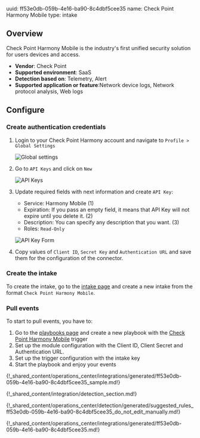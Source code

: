 uuid: ff53e0db-059b-4e16-ba90-8c4dbf5cee35
name: Check Point Harmony Mobile
type: intake

## Overview

Check Point Harmony Mobile is the industry's first unified security solution for users devices and access.

- **Vendor**: Check Point
- **Supported environment**: SaaS
- **Detection based on**: Telemetry, Alert
- **Supported application or feature**:Network device logs, Network protocol analysis, Web logs

## Configure

### Create authentication credentials

1. Login to your Check Point Harmony account and navigate to `Profile > Global Settings`

    ![Global settings](/assets/instructions/checkpoint/checkpoint_global_settings.png)

2. Go to `API Keys` and click on `New`

    ![API Keys](/assets/instructions/checkpoint/checkpoint_new_key.png)

3. Update required fields with next information and create `API Key`:
    * Service: Harmony Mobile (1)
    * Expiration: If you pass an empty field, it means that API Key will not expire until you delete it. (2)
    * Description: You can specify any description that you want. (3)
    * Roles: `Read-Only`

    ![API Key Form](/assets/instructions/checkpoint/checkpoint_api_key_form.png)

4. Copy values of `Client ID`, `Secret Key` and `Authentication URL` and save them for the configuration of the connector.

### Create the intake

To create the intake, go to the [intake page](https://app.sekoia.io/operations/intakes) and create a new intake from the format `Check Point Harmony Mobile`.

### Pull events

To start to pull events, you have to:

1. Go to the [playbooks page](https://app.sekoia.io/operations/playbooks) and create a new playbook with the [Check Point Harmony Mobile](/integration/action_library/check-point.md) trigger
2. Set up the module configuration with the Client ID, Client Secret and Authentication URL.
3. Set up the trigger configuration with the intake key
4. Start the playbook and enjoy your events

{!_shared_content/operations_center/integrations/generated/ff53e0db-059b-4e16-ba90-8c4dbf5cee35_sample.md!}

{!_shared_content/integration/detection_section.md!}

{!_shared_content/operations_center/detection/generated/suggested_rules_ff53e0db-059b-4e16-ba90-8c4dbf5cee35_do_not_edit_manually.md!}

{!_shared_content/operations_center/integrations/generated/ff53e0db-059b-4e16-ba90-8c4dbf5cee35.md!}
